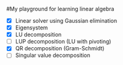 #My playground for learning linear algebra

- [x] Linear solver using Gaussian elimination
- [x] Eigensystem
- [x] LU decomposition
- [ ] LUP decomposition (LU with pivoting)
- [x] QR decomposition (Gram-Schmidt)
- [ ] Singular value decomposition
